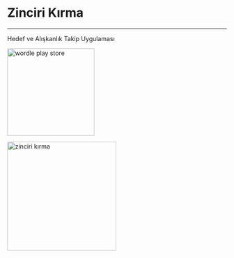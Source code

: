 # Zinciri Kırma
---
Hedef ve Alışkanlık Takip Uygulaması

<a href="https://play.google.com/store/apps/details?id=com.zincirikirma.bigfamilyapps" target="_blank"><img src="https://play.google.com/intl/en_us/badges/static/images/badges/en_badge_web_generic.png" alt="wordle play store" width="200"/></a>

<img src="https://play-lh.googleusercontent.com/8voKMrnSBxzIwWUYGr4NdwZkkHTGt-ppLHqQUITn2fdMAHb8s92-Ywdt65dMV8khgg=w2560-h1440" alt="zinciri kırma" width="250"/>
